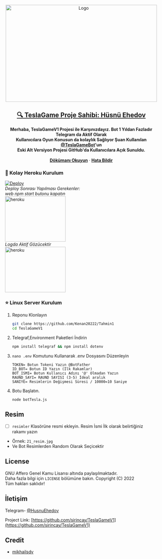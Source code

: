 <div id="top"></div>



<!-- PROJE LOGO -->
<br />
<div align="center">
  <a href="https:https://github.com/Kenan20222/Tahmin1">
    <img src="img/tesla.png" alt="Logo" width="500" height="320">
  </a>

  <h2 align="center"><a href="https://t.me/husnuehedov">🔍 TeslaGame Proje Sahibi: Hüsnü Ehedov</a></h2>

  <p align="center">
    <b>Merhaba, TeslaGameV1 Projesi ile Karşınızdayız. Bot 1 Yıldan Fazladır Telegram da Aktif Olarak<br/>Kullanıcılara Oyun Konusun da kolaylık Sağlıyor
Şuan Kullanılan <a href="https://t.me/TeslaGameBot" >@TeslaGameBot</a>'un <br/>
Eski Alt Versiyon Projesi GitHub'da Kullanıcılara Açık Sunuldu.</b>
<br/><br/>
<strong><a href="https://telegra.ph/TeslaGame-Türkçe-Oyun-Rehberi-05-29">Dökümanı Okuyun</a></strong>
    ·
    <strong><a href="https://t.me/husnuehedov">Hata Bildir</a></strong>
   </p>
</div>

### 🔹 Kolay Heroku Kurulum
  
[![Deploy](https://www.herokucdn.com/deploy/button.svg)](https://heroku.com/deploy?template=https://github.com/Gecekus/Tahmin1)  
 <i>Deploy Sonrası Yapılması Gerekenler:</i><br/>
      <i>web npm start butonu kapatın</i><br/>
     <img src="img/heroku1.jpg" alt="heroku" width="200" height="150"><br/>
      <i>Logda Aktif Gözücektir</i><br/>
     <img src="img/heroku3.jpg" alt="heroku" width="200" height="150"> <br/>

### ⭐️ Linux Server Kurulum

1. Reponu Klonlayın
   ```sh
   git clone https://github.com/Kenan20222/Tahmin1
   cd TeslaGameV1
   ```
2. Telegraf,Environment Paketleri İndirin
   ```sh 
   npm install telegraf && npm install dotenv
   ```
3. `nano .env` Komutunu Kullanarak .env Dosyasını Düzenleyin
   ```.env
   TOKEN= Botun Tokeni Yazın @BotFather
   ID_BOT= Botun ID Yazın (İlk Rakamlar)
   BOT_ISMI= Botun Kullanıcı Adını '@' Olmadan Yazın
   RAUND_SAYI= RAUND SAYISI (3-5) İdeal aralık 
   SANIYE= Resimlerin Değişmesi Süresi / 10000=10 Saniye
   
    ```
4. Botu Başlatın.
   ```
   node botTesla.js
    ```

## Resim

- [ ] `resimler` Klasörüne resmi ekleyin. Resim İsmi İlk olarak belirtiğiniz rakamı yazın <br/>
- Örnek: `21_resim.jpg`
- Ve Bot Resimlerden Random Olarak Seçicektir

<!-- LICENSE -->
## License

GNU Affero Genel Kamu Lisansı altında paylaşılmaktadır. <br/>
Daha fazla bilgi için `LICENSE` bölümüne bakın. Copyright (C) 2022<br/>
Tüm hakları saklıdır!



## İletişim

Telegram- [@HusnuEhedov](https://t.me/husnuehedov)

Project Link: [https://github.com/sirincay/TeslaGameV1](https://github.com/sirincay/TeslaGameV1)




## Credit

* [mikhailsdv](https://github.com/mikhailsdv/guess-the-age-bot)





